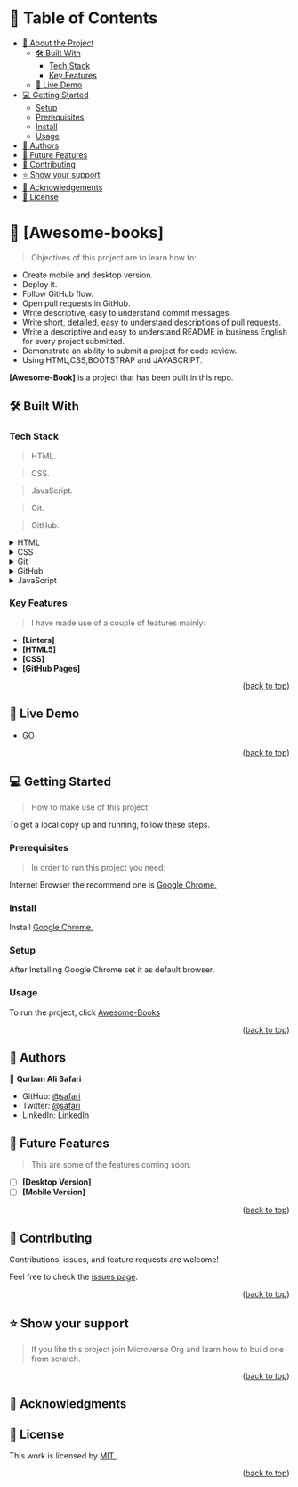 <a name="readme-top"></a>
# 📗 Table of Contents

- [📖 About the Project](#about-project)
  - [🛠 Built With](#built-with)
    - [Tech Stack](#tech-stack)
    - [Key Features](#key-features)
  - [🚀 Live Demo](#live-demo)
- [💻 Getting Started](#getting-started)
  - [Setup](#setup)
  - [Prerequisites](#prerequisites)
  - [Install](#install)
  - [Usage](#usage)
- [👥 Authors](#authors)
- [🔭 Future Features](#future-features)
- [🤝 Contributing](#contributing)
- [⭐️ Show your support](#support)
- [🙏 Acknowledgements](#acknowledgements)
- [📝 License](#license)

<!------------------------ PROJECT DESCRIPTION----------->

# 📖 [Awesome-books] <a name="about-project"></a>
> Objectives of this project are to learn how to:

- Create mobile and desktop version.
- Deploy it.
- Follow GitHub flow.
- Open pull requests in GitHub.
- Write descriptive, easy to understand commit messages.
- Write short, detailed, easy to understand descriptions of pull requests.
- Write a descriptive and easy to understand README in business English for every project submitted.
- Demonstrate an ability to submit a project for code review.
- Using HTML,CSS,BOOTSTRAP and JAVASCRIPT.

**[Awesome-Book]** is a project that has been built in this repo.

## 🛠 Built With <a name="built-with"></a>

### Tech Stack <a name="tech-stack"></a>

> HTML.

> CSS.

> JavaScript.

> Git.

> GitHub.

<details>
  <summary>HTML</summary>
  <ul>
    <li><a href="https://en.wikipedia.org/wiki/HTML"> HTML5 </a></li>
  </ul>
</details>

<details>
  <summary>CSS</summary>
  <ul>
    <li><a href="https://en.wikipedia.org/wiki/CSS"> CSS </a></li>
  </ul>
</details>

<details>
<summary>Git</summary>
  <ul>
    <li><a href="https://en.wikipedia.org/wiki/Git"> Git </a></li>
  </ul>
</details>

<details>
<summary> GitHub </summary>
  <ul>
    <li><a href="https://en.wikipedia.org/wiki/GitHub"> GitHub </a></li>
  </ul>
</details>

<details>
<summary> JavaScript </summary>
  <ul>
    <li><a href="https://www.javascript.com/"> JavaScript </a></li>
  </ul>
</details>

<!-- Features -->

### Key Features <a name="key-features"></a>

> I have made use of a couple of features mainly:

- **[Linters]**
- **[HTML5]**
- **[CSS]**
- **[GitHub Pages]**

<p align="right">(<a href="#readme-top">back to top</a>)</p>

<!-- LIVE DEMO -->

## 🚀 Live Demo <a name="live-demo"></a>
<!------------------------Pleas update the link -------------->

- [GO](https://github.com/Ali-0111/Awesome2)


<p align="right">(<a href="#readme-top">back to top</a>)</p>

<!-- GETTING STARTED -->

## 💻 Getting Started <a name="getting-started"></a>

> How to make use of this project.

To get a local copy up and running, follow these steps.

### Prerequisites

> In order to run this project you need:

Internet Browser the recommend one is <a href="https://www.google.com/chrome/">Google Chrome.</a>

### Install

Install <a href="https://www.google.com/chrome/">Google Chrome.</a>

### Setup

After Installing Google Chrome set it as default browser.

### Usage
<!----------------Please add the new link ------------------->
To run the project, click [Awesome-Books](https://github.com/Ali-0111/Awesome2)

<p align="right">(<a href="#readme-top">back to top</a>)</p>

<!-- AUTHORS -->

## 👥 Authors <a name="authors"></a>

👤 **Qurban Ali Safari**

- GitHub: [@safari](https://github.com/Ali-0111)
- Twitter: [@safari](https://twitter.com/qurban_safari)
- LinkedIn: [LinkedIn](https://www.linkedin.com/in/ali-safari-695214202/)

<!-- FUTURE FEATURES -->

## 🔭 Future Features <a name="future-features"></a>

> This are some of the features coming soon.

- [ ] **[Desktop Version]**
- [ ] **[Mobile Version]**

<p align="right">(<a href="#readme-top">back to top</a>)</p>

<!-- CONTRIBUTING -->

## 🤝 Contributing <a name="contributing"></a>

Contributions, issues, and feature requests are welcome!

Feel free to check the [issues page](../../issues/).

<p align="right">(<a href="#readme-top">back to top</a>)</p>

<!-- SUPPORT -->

## ⭐️ Show your support <a name="support"></a>

> If you like this project join Microverse Org and learn how to build one from scratch.

<p align="right">(<a href="#readme-top">back to top</a>)</p>

<!-- ACKNOWLEDGEMENTS -->

## 🙏 Acknowledgments <a name="acknowledgements"></a>

<!-- LICENSE -->

## 📝 License <a name="license"></a>
This work is licensed by <a rel="license" href="#">MIT </a>.

<p align="right">(<a href="#readme-top">back to top</a>)</p>